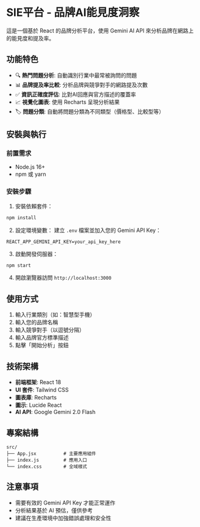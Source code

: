 # SIE平台 - 品牌AI能見度洞察

這是一個基於 React 的品牌分析平台，使用 Gemini AI API 來分析品牌在網路上的能見度和提及率。

## 功能特色

- 🔍 **熱門問題分析**: 自動識別行業中最常被詢問的問題
- 📊 **品牌提及率比較**: 分析品牌與競爭對手的網路提及次數
- ✅ **資訊正確度評估**: 比對AI回應與官方描述的覆蓋率
- 📈 **視覺化圖表**: 使用 Recharts 呈現分析結果
- 🏷️ **問題分類**: 自動將問題分類為不同類型（價格型、比較型等）

## 安裝與執行

### 前置需求
- Node.js 16+ 
- npm 或 yarn

### 安裝步驟

1. 安裝依賴套件：
```bash
npm install
```

2. 設定環境變數：
建立 `.env` 檔案並加入您的 Gemini API Key：
```
REACT_APP_GEMINI_API_KEY=your_api_key_here
```

3. 啟動開發伺服器：
```bash
npm start
```

4. 開啟瀏覽器訪問 `http://localhost:3000`

## 使用方式

1. 輸入行業類別（如：智慧型手機）
2. 輸入您的品牌名稱
3. 輸入競爭對手（以逗號分隔）
4. 輸入品牌官方標準描述
5. 點擊「開始分析」按鈕

## 技術架構

- **前端框架**: React 18
- **UI 套件**: Tailwind CSS
- **圖表庫**: Recharts
- **圖示**: Lucide React
- **AI API**: Google Gemini 2.0 Flash

## 專案結構

```
src/
├── App.jsx          # 主要應用組件
├── index.js         # 應用入口
└── index.css        # 全域樣式
```

## 注意事項

- 需要有效的 Gemini API Key 才能正常運作
- 分析結果基於 AI 預估，僅供參考
- 建議在生產環境中加強錯誤處理和安全性
